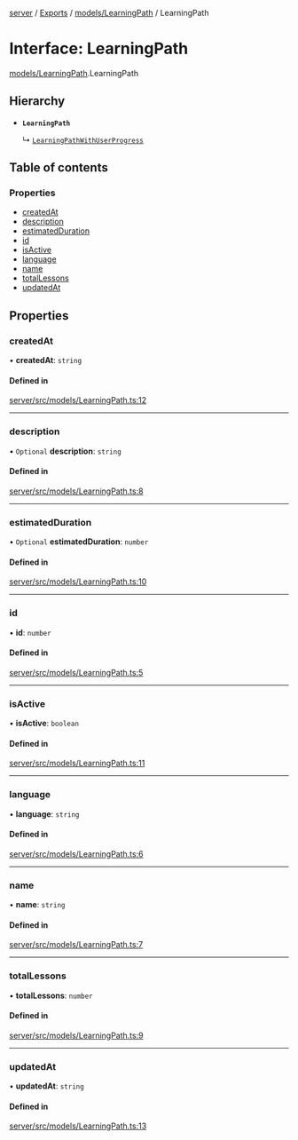 [server](../README.md) / [Exports](../modules.md) / [models/LearningPath](../modules/models_LearningPath.md) / LearningPath

# Interface: LearningPath

[models/LearningPath](../modules/models_LearningPath.md).LearningPath

## Hierarchy

- **`LearningPath`**

  ↳ [`LearningPathWithUserProgress`](models_LearningPath.LearningPathWithUserProgress.md)

## Table of contents

### Properties

- [createdAt](models_LearningPath.LearningPath.md#createdat)
- [description](models_LearningPath.LearningPath.md#description)
- [estimatedDuration](models_LearningPath.LearningPath.md#estimatedduration)
- [id](models_LearningPath.LearningPath.md#id)
- [isActive](models_LearningPath.LearningPath.md#isactive)
- [language](models_LearningPath.LearningPath.md#language)
- [name](models_LearningPath.LearningPath.md#name)
- [totalLessons](models_LearningPath.LearningPath.md#totallessons)
- [updatedAt](models_LearningPath.LearningPath.md#updatedat)

## Properties

### createdAt

• **createdAt**: `string`

#### Defined in

[server/src/models/LearningPath.ts:12](https://github.com/niklas-joh/french-learning-platform/blob/f88c80a984d39a715bd427891d156cc94cff3831/server/src/models/LearningPath.ts#L12)

___

### description

• `Optional` **description**: `string`

#### Defined in

[server/src/models/LearningPath.ts:8](https://github.com/niklas-joh/french-learning-platform/blob/f88c80a984d39a715bd427891d156cc94cff3831/server/src/models/LearningPath.ts#L8)

___

### estimatedDuration

• `Optional` **estimatedDuration**: `number`

#### Defined in

[server/src/models/LearningPath.ts:10](https://github.com/niklas-joh/french-learning-platform/blob/f88c80a984d39a715bd427891d156cc94cff3831/server/src/models/LearningPath.ts#L10)

___

### id

• **id**: `number`

#### Defined in

[server/src/models/LearningPath.ts:5](https://github.com/niklas-joh/french-learning-platform/blob/f88c80a984d39a715bd427891d156cc94cff3831/server/src/models/LearningPath.ts#L5)

___

### isActive

• **isActive**: `boolean`

#### Defined in

[server/src/models/LearningPath.ts:11](https://github.com/niklas-joh/french-learning-platform/blob/f88c80a984d39a715bd427891d156cc94cff3831/server/src/models/LearningPath.ts#L11)

___

### language

• **language**: `string`

#### Defined in

[server/src/models/LearningPath.ts:6](https://github.com/niklas-joh/french-learning-platform/blob/f88c80a984d39a715bd427891d156cc94cff3831/server/src/models/LearningPath.ts#L6)

___

### name

• **name**: `string`

#### Defined in

[server/src/models/LearningPath.ts:7](https://github.com/niklas-joh/french-learning-platform/blob/f88c80a984d39a715bd427891d156cc94cff3831/server/src/models/LearningPath.ts#L7)

___

### totalLessons

• **totalLessons**: `number`

#### Defined in

[server/src/models/LearningPath.ts:9](https://github.com/niklas-joh/french-learning-platform/blob/f88c80a984d39a715bd427891d156cc94cff3831/server/src/models/LearningPath.ts#L9)

___

### updatedAt

• **updatedAt**: `string`

#### Defined in

[server/src/models/LearningPath.ts:13](https://github.com/niklas-joh/french-learning-platform/blob/f88c80a984d39a715bd427891d156cc94cff3831/server/src/models/LearningPath.ts#L13)
